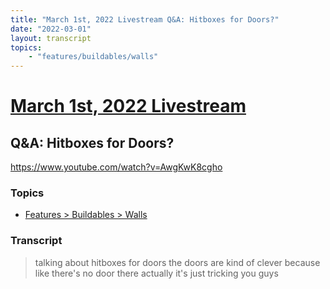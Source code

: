 ```yaml
---
title: "March 1st, 2022 Livestream Q&A: Hitboxes for Doors?"
date: "2022-03-01"
layout: transcript
topics:
    - "features/buildables/walls"
---
```

# [March 1st, 2022 Livestream](../2022-03-01.md)
## Q&A: Hitboxes for Doors?
https://www.youtube.com/watch?v=AwgKwK8cgho

### Topics
* [Features > Buildables > Walls](../topics/features/buildables/walls.md)

### Transcript

> talking about hitboxes for doors the doors are kind of clever because like there's no door there actually it's just tricking you guys

